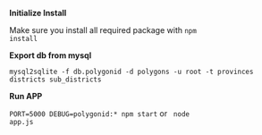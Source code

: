 **Initialize Install**

Make sure you install all required package with <code>npm install</code>

**Export db from mysql**

<code>mysql2sqlite -f db.polygonid -d polygons -u root -t provinces districts sub_districts</code>

**Run APP**

<code>PORT=5000 DEBUG=polygonid:* npm start</code> or <code> node app.js </code>